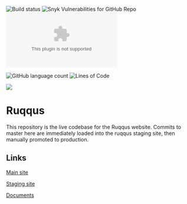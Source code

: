 ![Build status](https://travis-ci.com/ruqqus/ruqqus.svg?branch=master) ![Snyk Vulnerabilities for GitHub Repo](https://img.shields.io/snyk/vulnerabilities/github/ruqqus/ruqqus) [![Website](https://img.shields.io/website/https/www.ruqqus.com?down_color=red&down_message=down&up_message=up)](https://www.ruqqus.com)

![GitHub language count](https://img.shields.io/github/languages/count/ruqqus/ruqqus) ![Lines of Code](https://tokei.rs/b1/github/ruqqus/ruqqus?category=lines)

[![](https://img.shields.io/discord/599258778520518676)](https://discord.gg/U57jqnn)

# Ruqqus

This repository is the live codebase for the Ruqqus website. Commits to master here are immediately loaded into the ruqqus staging site, then manually promoted to production.

## Links

[Main site](https://ruqq.us)

[Staging site](https://tee-dee-staging.herokuapp.com)

[Documents](https://docs.ruqq.us)
